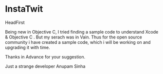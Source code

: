 InstaTwit
=========

HeadFirst

Being new in Objective C, I tried finding a sample code to understand Xcode & Objective C . But my serach was in Vain.
Thus for the open source community i have created a sample code, which i will be working on and upgrading it with time.

Thanks in Advance for your suggestion.

Just a strange developer 
Anupam Sinha
